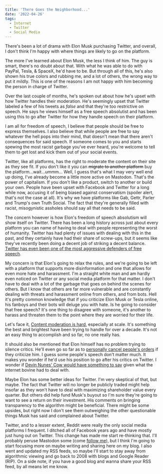 ```yaml
---
title: 'There Goes the Neighborhood...'
date: '2022-04-26'
tags:
  - Internet
  - Twitter
  - Social Media
---
```


There's been a lot of drama with Elon Musk purchasing Twitter, and overall, I don't think I'm happy with where things are likely to go on the platform.
<!-- excerpt -->

The more I've learned about Elon Musk, the less I think of him. The guy is smart, there's no doubt about that. With what he was able to do with PayPal, Tesla, & SpaceX, he'd have to be. But through all of this, he's also shown his true colors and rubbing me, and a lot of others, the wrong way to put it mildly. This is one of the reasons I am not happy with him becoming the person in charge of Twitter.

Over the last couple of months, he's spoken out about how he's upset with how Twitter handles their moderation. He's seemingly upset that Twitter labeled a few of his tweets as *false* and that they're too restrictive on speech. He says he views himself as a free speech absolutist and has been using this to go after Twitter for how they handle speech on their platform.

I am all for freedom of speech, I believe that people should be free to express themselves. I also believe that while people are free to say whatever the hell pops into their mind, that doesn't mean that there aren't consequences for said speech. If someone comes to you and starts spewing the most racist garbage you've ever heard, you're welcome to tell them to get lost and kick them out of your social events.

Twitter, like all platforms, has the right to moderate the content on their site as they see fit. If you don't like it you can ~~migrate to another platform~~ buy the platform...wait...ummm... Well, I guess that's what I may very well end up doing, I've already become a little more active on Mastodon. That's the power of capitalism. If you don't like a product, switch to another or build your own. People have been upset with Facebook and Twitter for a long while now, accusing it of being biased against conservatism (spoiler alert, that's not the case at all). It's why we have platforms like Gab, Gettr, Parler and Trump's own Truth Social. The fact that they're generally filled with racist, misogynistic assholes should say all that needs to be said.

The concern however is how Elon's freedom of speech absolutism will show itself on Twitter. There has been a long history across just about every platform you can name of having to deal with people representing the worst of humanity. Twitter has had plenty of issues with dealing with this in the past, and they certainly have had their share of screw-ups, but it seems like they've recently been doing a decent job of striking a decent balance. <a href="https://www.techdirt.com/2022/04/26/twitters-legal-team-has-been-an-aggressive-defender-of-free-speech-will-that-continue-under-musk/" target="_blank" rel="noreferrer nofollow">Twitter has even been one of the most aggressive defenders of free speech</a>.

My concern is that Elon's going to relax the rules, and we're going to be left with a platform that supports more disinformation and one that allows for even more hate and harassment. I'm a straight white man and am hardly even noticed on Twitter or any social media platform for that matter. I don't have to deal with a lot of the garbage that goes on behind the scenes for others. But I know that others are far more vulnerable and are constantly dealing with threats and harassment online from others, and from bots. Hell it's pretty common knowledge that if you criticize Elon Musk or Tesla online, his fanboys and their bots will deluge you with hate. Is he going to consider that free speech? It's one thing to disagree with someone, it's another to harass and threaten them to the point where they are worried for their life.

Let's face it, <a href="https://www.techdirt.com/2019/11/20/masnicks-impossibility-theorem-content-moderation-scale-is-impossible-to-do-well/" target="_blank" rel="noreferrer nofollow">Content moderation is hard</a>, especially at scale. It's something the best and brightest have been trying to handle for over a decade. It's not an easy thing to accomplish and so far, no one really has.

It should also be mentioned that Elon himself has no problem trying to silence critics. He'll even go so far as to  <a href="https://www.theguardian.com/technology/2016/feb/03/elon-musk-blogger-tesla-motors-model-x" target="_blank" rel="noreferrer nofollow">personally cancel people's orders</a> if they criticize him. I guess some people's speech don't matter much. It makes you wonder if he'd use his position to go after his critics on Twitter. I wonder if <a href="https://www.techdirt.com/2019/03/19/rep-devin-nunes-sues-internet-cow-saying-mean-things-about-him-online/" target="_blank" rel="noreferrer nofollow">Devin Nunes' Cow would have something to say</a> given what the internet bovine had to deal with.

Maybe Elon has some better ideas for Twitter. I'm very skeptical of that, but maybe. The fact that Twitter will no longer be publicly traded might help insofar as they won't have to deal with maximizing shareholder value every quarter. But others did help fund Musk's buyout so I'm sure they're going to want to see a return on their investment. His comments on bringing transparency to the algorithm might be beneficial. There might be some upsides, but right now I don't see them outweighing the other questionable things Musk has said and complained about Twitter.

Twitter, and to a lesser extent, Reddit were really the only social media platforms I frequent. I ditched all of Facebook years ago and have mostly just hung out on Twitter. This change has made me start re-thinking that. I'll probably peruse Mastodon some (come <a href="https://mastodon.social/web/@kpwags" target="_blank" rel="noreferrer nofollow">follow me</a>), but I think I'm going to start focusing more on maybe writing and sharing here on my blog. I also went and updated my RSS feeds, so maybe I'll start to stay away from algorithmic viewing and go back to 2008 with blogs and Google Reader (RIP). On a side note, if you have a good blog and wanna share your RSS feed, by all means let me know.